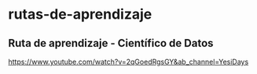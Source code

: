 # rutas-de-aprendizaje

## Ruta de aprendizaje - Científico de Datos
https://www.youtube.com/watch?v=2qGoedRgsGY&ab_channel=YesiDays
